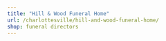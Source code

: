 ```yaml
---
title: "Hill & Wood Funeral Home"
url: /charlottesville/hill-and-wood-funeral-home/
shop: funeral directors
---
```

